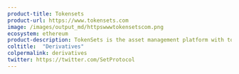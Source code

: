 ```yaml
---
product-title: Tokensets
product-url: https://www.tokensets.com
image: /images/output_md/httpswwwtokensetscom.png
ecosystem: ethereum
product-description: TokenSets is the asset management platform with tokenized trading strategies facilitated by Set Protocol’s smart contract system. [Interview with Tokensets creators](/tokensets).
coltitle:  "Derivatives"
colpermalink: derivatives
twitter: https://twitter.com/SetProtocol
---
```

